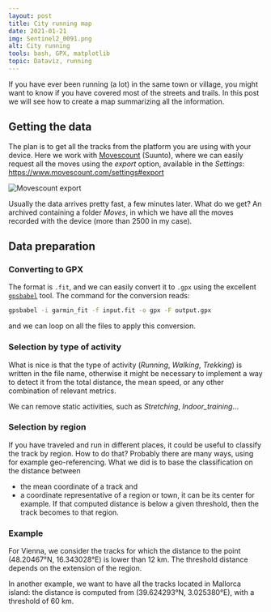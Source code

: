 ```yaml
---
layout: post
title: City running map
date: 2021-01-21
img: Sentinel2_0091.png
alt: City running
tools: bash, GPX, matplotlib
topic: Dataviz, running
---
```


If you have ever been running (a lot) in the same town or village, you might
want to know if you have covered most of the streets and trails. In this post
we will see how to create a map summarizing all the information.

## Getting the data

The plan is to get all the tracks from the platform you are using with your
device. Here we work with [Movescount](https://www.movescount.com) (Suunto), where we can easily request all the moves using the _export_ option, available in the _Settings_:
https://www.movescount.com/settings#export

<img src="{{ site.url }}/figures/blog/suunto_export.jpg" class="img-responsive" alt="Movescount export">

Usually the data arrives pretty fast, a few minutes later. What do we get?
An archived containing a folder _Moves_, in which we have all
the moves recorded with the device (more than 2500 in my case).

## Data preparation

### Converting to GPX

The format is `.fit`, and we can easily convert it to `.gpx` using the excellent
[`gpsbabel`](https://www.gpsbabel.org/) tool. The command for the conversion reads:
```bash
gpsbabel -i garmin_fit -f input.fit -o gpx -F output.gpx
```
and we can loop on all the files to apply this conversion.

### Selection by type of activity

What is nice is that the type of activity (_Running_, _Walking_, _Trekking_) is written in the file name, otherwise it might be necessary to implement a way to detect it from the total distance, the mean speed, or any other combination of relevant metrics.

We can remove static activities, such as _Stretching_, _Indoor_training_...

### Selection by region

If you have traveled and run in different places, it could be useful to classify the
track by region. How to do that? Probably there are many ways, using for example
geo-referencing. What we did is to base the classification on the distance between
* the mean coordinate of a track and
* a coordinate representative of a region or town, it can be its center for example.
If that computed distance is below a given threshold, then the track becomes to that region.

### Example

For Vienna, we consider the tracks for which the distance to the point
(48.20467°N, 16.343028°E) is lower than 12 km. The threshold distance depends on the
extension of the region.

In another example, we want to have all the tracks located in Mallorca island: the
distance is computed from (39.624293°N, 3.025380°E), with a threshold of 60 km.
